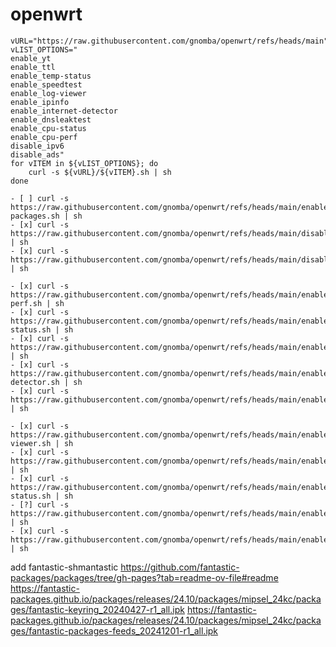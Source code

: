 # openwrt

```
vURL="https://raw.githubusercontent.com/gnomba/openwrt/refs/heads/main"
vLIST_OPTIONS="
enable_yt
enable_ttl
enable_temp-status
enable_speedtest
enable_log-viewer
enable_ipinfo
enable_internet-detector
enable_dnsleaktest
enable_cpu-status
enable_cpu-perf
disable_ipv6
disable_ads"
for vITEM in ${vLIST_OPTIONS}; do
    curl -s ${vURL}/${vITEM}.sh | sh
done
```
```
- [ ] curl -s https://raw.githubusercontent.com/gnomba/openwrt/refs/heads/main/enable_fantastic-packages.sh | sh
- [x] curl -s https://raw.githubusercontent.com/gnomba/openwrt/refs/heads/main/disable_ads.sh | sh
- [x] curl -s https://raw.githubusercontent.com/gnomba/openwrt/refs/heads/main/disable_ipv6.sh | sh

- [x] curl -s https://raw.githubusercontent.com/gnomba/openwrt/refs/heads/main/enable_cpu-perf.sh | sh
- [x] curl -s https://raw.githubusercontent.com/gnomba/openwrt/refs/heads/main/enable_cpu-status.sh | sh
- [x] curl -s https://raw.githubusercontent.com/gnomba/openwrt/refs/heads/main/enable_dnsleaktest.sh | sh
- [x] curl -s https://raw.githubusercontent.com/gnomba/openwrt/refs/heads/main/enable_internet-detector.sh | sh
- [x] curl -s https://raw.githubusercontent.com/gnomba/openwrt/refs/heads/main/enable_ipinfo.sh | sh

- [x] curl -s https://raw.githubusercontent.com/gnomba/openwrt/refs/heads/main/enable_log-viewer.sh | sh
- [x] curl -s https://raw.githubusercontent.com/gnomba/openwrt/refs/heads/main/enable_speedtest.sh | sh
- [x] curl -s https://raw.githubusercontent.com/gnomba/openwrt/refs/heads/main/enable_temp-status.sh | sh
- [?] curl -s https://raw.githubusercontent.com/gnomba/openwrt/refs/heads/main/enable_ttl.sh | sh
- [x] curl -s https://raw.githubusercontent.com/gnomba/openwrt/refs/heads/main/enable_yt.sh | sh
```
add fantastic-shmantastic
https://github.com/fantastic-packages/packages/tree/gh-pages?tab=readme-ov-file#readme
https://fantastic-packages.github.io/packages/releases/24.10/packages/mipsel_24kc/packages/fantastic-keyring_20240427-r1_all.ipk
https://fantastic-packages.github.io/packages/releases/24.10/packages/mipsel_24kc/packages/fantastic-packages-feeds_20241201-r1_all.ipk